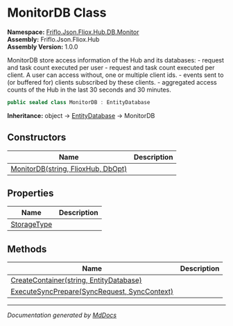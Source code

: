﻿<!--  
  <auto-generated>   
    The contents of this file were generated by a tool.  
    Changes to this file may be list if the file is regenerated  
  </auto-generated>   
-->

# MonitorDB Class

**Namespace:** [Friflo.Json.Fliox.Hub.DB.Monitor](../index.md)  
**Assembly:** Friflo.Json.Fliox.Hub  
**Assembly Version:** 1.0.0

MonitorDB store access information of the Hub and its databases:            \- request and task count executed per user             \- request and task count executed per client. A user can access without, one or multiple client ids.             \- events sent to (or buffered for) clients subscribed by these clients.             \- aggregated access counts of the Hub in the last 30 seconds and 30 minutes.

```csharp
public sealed class MonitorDB : EntityDatabase
```

**Inheritance:** object → [EntityDatabase](../../../Host/EntityDatabase/index.md) → MonitorDB

## Constructors

| Name                                                        | Description |
| ----------------------------------------------------------- | ----------- |
| [MonitorDB(string, FlioxHub, DbOpt)](constructors/index.md) |             |

## Properties

| Name                                     | Description |
| ---------------------------------------- | ----------- |
| [StorageType](properties/StorageType.md) |             |

## Methods

| Name                                                                          | Description |
| ----------------------------------------------------------------------------- | ----------- |
| [CreateContainer(string, EntityDatabase)](methods/CreateContainer.md)         |             |
| [ExecuteSyncPrepare(SyncRequest, SyncContext)](methods/ExecuteSyncPrepare.md) |             |

___

*Documentation generated by [MdDocs](https://github.com/ap0llo/mddocs)*
